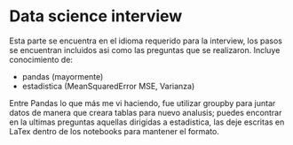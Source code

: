 # Data science interview
Esta parte se encuentra en el idioma requerido para la interview, los pasos se encuentran incluidos asi como las preguntas que se realizaron.
Incluye conocimiento de:
- pandas (mayormente)
- estadistica (MeanSquaredError MSE, Varianza)

Entre Pandas lo que más me vi haciendo, fue utilizar groupby para juntar datos de manera que creara tablas para nuevo analusis; puedes encontrar en la ultimas preguntas aquellas dirigidas a estadistica, las deje escritas en LaTex dentro de los notebooks para mantener el formato.
